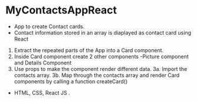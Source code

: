 # MyContactsAppReact
* App to create Contact cards.
* Contact information stored in an array is diaplayed as contact card using React 
1. Extract the repeated parts of the App into a Card component.
2. Inside Card component create 2 other components -Picture component and Details Component
3. Use props to make the  component render different data.
3a. Import the contacts array.
3b. Map through the contacts array and render Card components by calling a function  createCard()
* HTML, CSS, React JS
.
